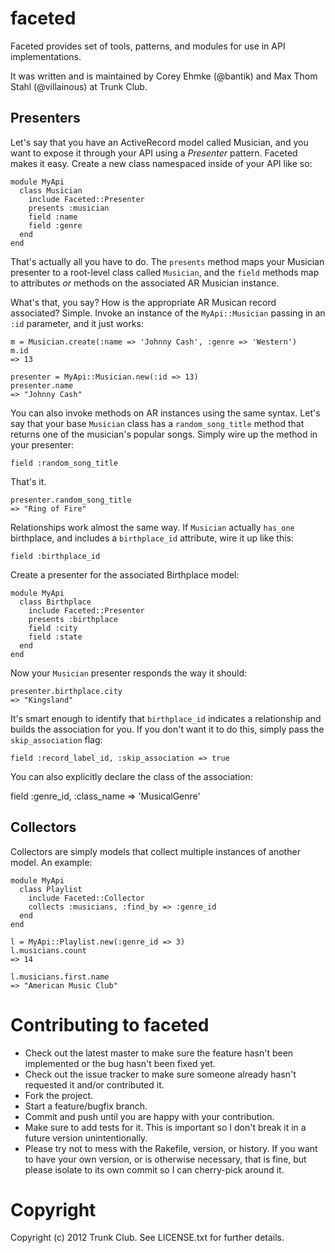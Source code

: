 faceted
=======

Faceted provides set of tools, patterns, and modules for use in API implementations.

It was written and is maintained by Corey Ehmke (@bantik) and Max Thom Stahl (@villainous) at Trunk Club.

Presenters
----------

Let's say that you have an ActiveRecord model called Musician, and you want to expose it through your API using a *Presenter* pattern. Faceted makes it easy. Create a new class namespaced inside of your API like so:



    module MyApi
      class Musician
        include Faceted::Presenter
        presents :musician
        field :name
        field :genre
      end
    end

That's actually all you have to do. The `presents` method maps your Musician presenter to a root-level class called `Musician`, and the `field` methods map to attributes *or* methods on the associated AR Musician instance.

What's that, you say? How is the appropriate AR Musican record associated? Simple. Invoke an instance of the `MyApi::Musician` passing in an `:id` parameter, and it just works:

    m = Musician.create(:name => 'Johnny Cash', :genre => 'Western')
    m.id
    => 13

    presenter = MyApi::Musician.new(:id => 13)
    presenter.name
    => "Johnny Cash"

You can also invoke methods on AR instances using the same syntax. Let's say that your base `Musician` class has a `random_song_title` method that returns one of the musician's popular songs. Simply wire up the method in your presenter:

    field :random_song_title

That's it.

    presenter.random_song_title
    => "Ring of Fire"

Relationships work almost the same way. If `Musician` actually `has_one` birthplace, and includes a `birthplace_id` attribute, wire it up like this:

    field :birthplace_id

Create a presenter for the associated Birthplace model:

    module MyApi
      class Birthplace
        include Faceted::Presenter
        presents :birthplace
        field :city
        field :state
      end
    end

Now your `Musician` presenter responds the way it should:

    presenter.birthplace.city
    => "Kingsland"

It's smart enough to identify that `birthplace_id` indicates a relationship and builds the association for you. If you don't want it to do this, simply pass the `skip_association` flag:

    field :record_label_id, :skip_association => true

You can also explicitly declare the class of the association:

  field :genre_id, :class_name => 'MusicalGenre'

Collectors
----------
Collectors are simply models that collect multiple instances of another model. An example:

    module MyApi
      class Playlist
        include Faceted::Collector
        collects :musicians, :find_by => :genre_id
      end
    end

    l = MyApi::Playlist.new(:genre_id => 3)
    l.musicians.count
    => 14

    l.musicians.first.name
    => "American Music Club"

Contributing to faceted
=======================

* Check out the latest master to make sure the feature hasn't been implemented or the bug hasn't been fixed yet.
* Check out the issue tracker to make sure someone already hasn't requested it and/or contributed it.
* Fork the project.
* Start a feature/bugfix branch.
* Commit and push until you are happy with your contribution.
* Make sure to add tests for it. This is important so I don't break it in a future version unintentionally.
* Please try not to mess with the Rakefile, version, or history. If you want to have your own version, or is otherwise necessary, that is fine, but please isolate to its own commit so I can cherry-pick around it.

Copyright
=========
Copyright (c) 2012 Trunk Club. See LICENSE.txt for further details.



